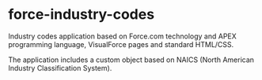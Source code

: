 force-industry-codes
====================

Industry codes application based on Force.com technology and APEX programming language, VisualForce pages and standard HTML/CSS.

The application includes a custom object based on NAICS (North American Industry Classification System).

